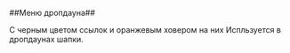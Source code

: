 ##Меню дропдауна##

С черным цветом ссылок и оранжевым ховером на них
Испльзуется в дропдаунах шапки.
